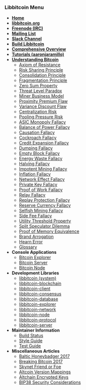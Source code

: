 ### Libbitcoin Menu
* **[Home](Home)**
* **[libbitcoin.org](https://libbitcoin.org)**
* **[Freenode (IRC)](https://webchat.freenode.net?channels=#libbitcoin)**
* **[Mailing List](https://mailinglists.dyne.org/cgi-bin/mailman/listinfo/libbitcoin)**
* **[Slack Channel](https://libbitcoin.slack.com/messages)**
* **[Build Libbitcoin](Build)**
* **[Comprehensive Overview](https://en.bitcoin.it/wiki/Libbitcoin)**
* **[Tutorials (aaronjaramillo)](http://aaronjaramillo.org/category/libbitcoindocs)**
* **[Understanding Bitcoin](Understanding-Bitcoin)**
  * [Axiom of Resistance](Axiom-of-Resistance)
  * [Risk Sharing Principle](Risk-Sharing-Principle)
  * [Consolidation Principle](Consolidation-Principle)
  * [Fragmentation Principle](Fragmentation-Principle)
  * [Zero Sum Property](Zero-Sum-Property)
  * [Threat Level Paradox](Threat-Level-Paradox)
  * [Miner Business Model](Miner-Business-Model)
  * [Proximity Premium Flaw](Proximity-Premium-Flaw)
  * [Variance Discount Flaw](Variance-Discount-Flaw)
  * [Centralization Risk](Centralization-Risk)
  * [Pooling Pressure Risk](Pooling-Pressure-Risk)
  * [ASIC Monopoly Fallacy](ASIC-Monopoly-Fallacy)
  * [Balance of Power Fallacy](Balance-of-Power-Fallacy)
  * [Causation Fallacy](Causation-Fallacy)
  * [Cockroach Fallacy](Cockroach-Fallacy)
  * [Credit Expansion Fallacy](Credit-Expansion-Fallacy)
  * [Dumping Fallacy](Dumping-Fallacy)
  * [Empty Block Fallacy](Empty-Block-Fallacy)
  * [Energy Waste Fallacy](Energy-Waste-Fallacy)
  * [Halving Fallacy](Halving-Fallacy)
  * [Impotent Mining Fallacy](Impotent-Mining-Fallacy)
  * [Inflation Fallacy](Inflation-Fallacy)
  * [Network Effect Fallacy](Network-Effect-Fallacy)
  * [Private Key Fallacy](Private-Key-Fallacy)
  * [Proof of Work Fallacy](Proof-of-Work-Fallacy)
  * [Relay Fallacy](Relay-Fallacy)
  * [Replay Protection Fallacy](Replay-Protection-Fallacy)
  * [Reserve Currency Fallacy](Reserve-Currency-Fallacy)
  * [Selfish Mining Fallacy](Selfish-Mining-Fallacy)
  * [Side Fee Fallacy](Side-Fee-Fallacy)
  * [Utility Threshold Property](Utility-Threshold-Property)
  * [Split Speculator Dilemma](Split-Speculator-Dilemma)
  * [Proof of Memory Equivalence](Proof-of-Memory-Equivalence)
  * [Brand Arrogation](Brand-Arrogation)
  * [Hearn Error](Hearn-Error)
  * [Glossary](Glossary)
* **Console Applications**
  * [Bitcoin Explorer](https://github.com/libbitcoin/libbitcoin-explorer/wiki)
  * [Bitcoin Server](https://github.com/libbitcoin/libbitcoin-server/wiki)
  * [Bitcoin Node](https://github.com/libbitcoin/libbitcoin-node/wiki)
* **Development Libraries**
  * [libbitcoin (system)](https://github.com/libbitcoin/libbitcoin/blob/master/README.md)
  * [libbitcoin-blockchain](https://github.com/libbitcoin/libbitcoin-blockchain/blob/master/README.md)
  * [libbitcoin-client](https://github.com/libbitcoin/libbitcoin-client/blob/master/README.md)
  * [libbitcoin-consensus](https://github.com/libbitcoin/libbitcoin-consensus/blob/master/README.md)
  * [libbitcoin-database](https://github.com/libbitcoin/libbitcoin-database/blob/master/README.md)
  * [libbitcoin-explorer](https://github.com/libbitcoin/libbitcoin-explorer/blob/master/README.md)
  * [libbitcoin-network](https://github.com/libbitcoin/libbitcoin-network/blob/master/README.md)
  * [libbitcoin-node](https://github.com/libbitcoin/libbitcoin-node/blob/master/README.md)
  * [libbitcoin-protocol](https://github.com/libbitcoin/libbitcoin-protocol/blob/master/README.md)
  * [libbitcoin-server](https://github.com/libbitcoin/libbitcoin-server/blob/master/README.md)
* **Maintainer Information**
  * [Build Status](https://github.com/libbitcoin/libbitcoin-build/blob/master/README.md)
  * [Style Guide](Style-Guide)
  * [Test Guide](Test-Guide)
* **Miscellaneous Articles**
  * [Baltic Honeybadger 2017](https://m.youtube.com/watch?feature=youtu.be&v=BLqm2FNOmbU)
  * [Breaking Bitcoin 2017](consensual-not-political-breaking-bitcoin-2017.pdf)
  * [Skynet Friend or Foe](Skynet-Friend-or-Foe)
  * [Altcoin Version Mappings](Altcoin-Version-Mappings)
  * [Altchain Encrypted Keys](Altchain-Encrypted-Private-Keys)
  * [BIP38 Security Considerations](BIP38-Security-Considerations)